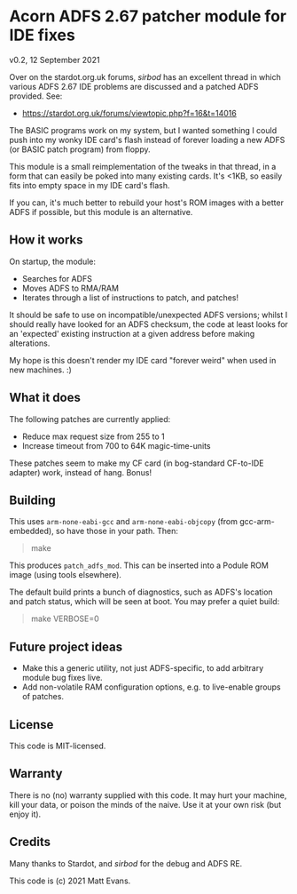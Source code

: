 # Acorn ADFS 2.67 patcher module for IDE fixes

v0.2, 12 September 2021


Over on the stardot.org.uk forums, _sirbod_ has an excellent thread in which various ADFS 2.67 IDE problems are discussed and a patched ADFS provided.  See:

   * https://stardot.org.uk/forums/viewtopic.php?f=16&t=14016

The BASIC programs work on my system, but I wanted something I could push into my wonky IDE card's flash instead of forever loading a new ADFS (or BASIC patch program) from floppy.

This module is a small reimplementation of the tweaks in that thread, in a form that can easily be poked into many existing cards.  It's <1KB, so easily fits into empty space in my IDE card's flash.

If you can, it's much better to rebuild your host's ROM images with a better ADFS if possible, but this module is an alternative.


## How it works

On startup, the module:

   * Searches for ADFS
   * Moves ADFS to RMA/RAM
   * Iterates through a list of instructions to patch, and patches!

It should be safe to use on incompatible/unexpected ADFS versions; whilst I should really have looked for an ADFS checksum, the code at least looks for an 'expected' existing instruction at a given address before making alterations.

My hope is this doesn't render my IDE card "forever weird" when used in new machines. :)


## What it does

The following patches are currently applied:

   * Reduce max request size from 255 to 1
   * Increase timeout from 700 to 64K magic-time-units

These patches seem to make my CF card (in bog-standard CF-to-IDE adapter) work, instead of hang.  Bonus!


## Building

This uses `arm-none-eabi-gcc` and `arm-none-eabi-objcopy` (from gcc-arm-embedded), so have those in your path.  Then:

> make

This produces `patch_adfs_mod`.  This can be inserted into a Podule ROM image (using tools elsewhere).

The default build prints a bunch of diagnostics, such as ADFS's location and patch status, which will be seen at boot.  You may prefer a quiet build:

> make VERBOSE=0


## Future project ideas

   * Make this a generic utility, not just ADFS-specific, to add arbitrary module bug fixes live.
   * Add non-volatile RAM configuration options, e.g. to live-enable groups of patches.


## License

This code is MIT-licensed.


## Warranty

There is no (no) warranty supplied with this code.  It may hurt your machine, kill your data, or poison the minds of the naive.  Use it at your own risk (but enjoy it).


## Credits

Many thanks to Stardot, and _sirbod_ for the debug and ADFS RE.

This code is (c) 2021 Matt Evans.

